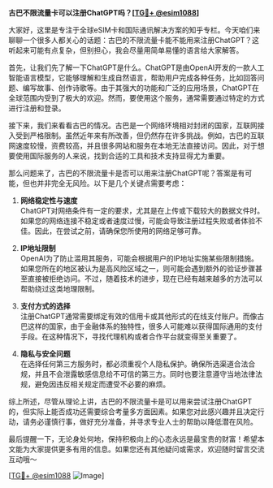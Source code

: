 **古巴不限流量卡可以注册ChatGPT吗？[[TG💪+ @esim1088](https://t.me/s/esim1088)]**

大家好，这里是专注于全球eSIM卡和国际通讯解决方案的知乎专栏。今天咱们来聊聊一个很多人都关心的话题：古巴的不限流量卡能不能用来注册ChatGPT？这听起来可能有点复杂，但别担心，我会尽量用简单易懂的语言给大家解答。

首先，让我们先了解一下ChatGPT是什么。ChatGPT是由OpenAI开发的一款人工智能语言模型，它能够理解和生成自然语言，帮助用户完成各种任务，比如回答问题、编写故事、创作诗歌等。由于其强大的功能和广泛的应用场景，ChatGPT在全球范围内受到了极大的欢迎。然而，要使用这个服务，通常需要通过特定的方式进行注册和登录。

接下来，我们来看看古巴的情况。古巴是一个网络环境相对封闭的国家，互联网接入受到严格限制。虽然近年来有所改善，但仍然存在许多挑战。例如，古巴的互联网速度较慢，资费较高，并且很多网站和服务在本地无法直接访问。因此，对于想要使用国际服务的人来说，找到合适的工具和技术支持显得尤为重要。

那么问题来了，古巴的不限流量卡是否可以用来注册ChatGPT呢？答案是有可能，但也并非完全无风险。以下是几个关键点需要考虑：

1. **网络稳定性与速度**  
   ChatGPT对网络条件有一定的要求，尤其是在上传或下载较大的数据文件时。如果您的网络连接不稳定或者速度过慢，可能会导致注册过程失败或者体验不佳。因此，在尝试之前，请确保您所使用的网络足够可靠。

2. **IP地址限制**  
   OpenAI为了防止滥用其服务，可能会根据用户的IP地址实施某些限制措施。如果您所在的地区被认为是高风险区域之一，则可能会遇到额外的验证步骤甚至直接被拒绝访问。不过，随着技术的进步，现在已经有越来越多的方法可以帮助绕过这类地理限制。

3. **支付方式的选择**  
   注册ChatGPT通常需要绑定有效的信用卡或其他形式的在线支付账户。而像古巴这样的国家，由于金融体系的独特性，很多人可能难以获得国际通用的支付手段。在这种情况下，寻找代理机构或者合作平台就变得至关重要了。

4. **隐私与安全问题**  
   在选择任何第三方服务时，都必须重视个人隐私保护。确保所选渠道合法合规，并且不会泄露敏感信息给不可信的第三方。同时也要注意遵守当地法律法规，避免因违反相关规定而遭受不必要的麻烦。

综上所述，尽管从理论上讲，古巴的不限流量卡是可以用来尝试注册ChatGPT的，但实际上能否成功还需要综合考量多方面因素。如果您对此感兴趣并且决定行动，请务必谨慎行事，做好充分准备，并寻求专业人士的帮助以降低潜在风险。

最后提醒一下，无论身处何地，保持积极向上的心态永远是最宝贵的财富！希望本文能为大家提供更多有用的信息。如果您还有其他疑问或需求，欢迎随时留言交流互动哦～ 

[[TG💪+ @esim1088](https://t.me/s/esim1088) ![Image](https://i.postimg.cc/4NQfJmqS/Snipaste-2025-05-13-00-14-12.png)]